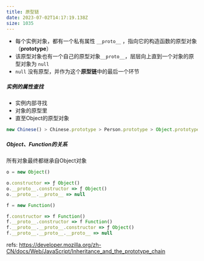 ```yaml
---
title: 原型链
date: 2023-07-02T14:17:19.138Z
size: 1035
---
```

- 每个实例对象，都有一个私有属性 `__proto__` ，指向它的构造函数的原型对象（**prototype**）
- 该原型对象也有一个自己的原型对象`__proto__`，层层向上直到一个对象的原型对象为 `null`
- `null` 没有原型，并作为这个**原型链**中的最后一个环节

##### 实例的属性查找

- 实例内部寻找
- 对象的原型里
- 直至Object的原型对象

```javascript
new Chinese() > Chinese.prototype > Person.prototype > Object.prototype > null
```

##### Object、Function的关系

所有对象最终都继承自Object对象

```javascript
o = new Object()

o.constructor => ƒ Object() 
o.__proto__.constructor => ƒ Object() 
o.__proto__.__proto__ => null
```

```javascript
f = new Function()

f.constructor => f Function() 
f.__proto__.constructor => f Function() 
f.__proto__.__proto__.constructor => ƒ Object() 
f.__proto__.__proto__.__proto__ => null
```


refs:
https://developer.mozilla.org/zh-CN/docs/Web/JavaScript/Inheritance_and_the_prototype_chain
